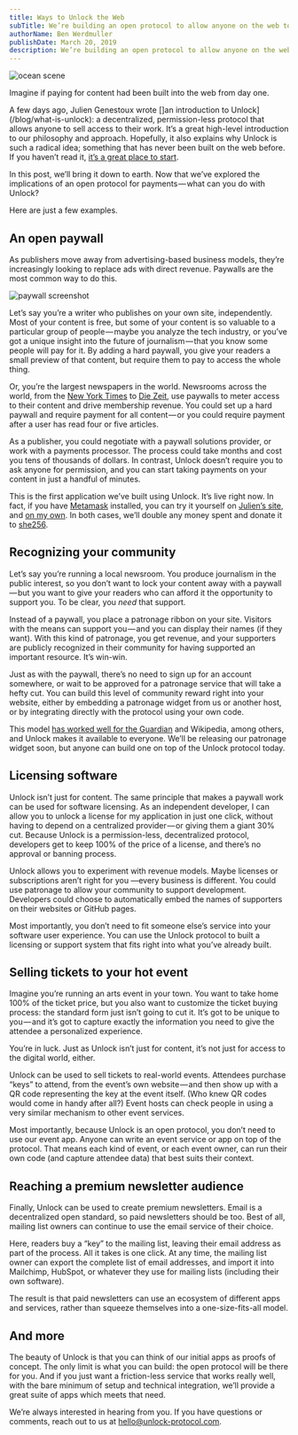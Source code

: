 ```yaml
---
title: Ways to Unlock the Web
subTitle: We’re building an open protocol to allow anyone on the web to earn money from their work. The possibilities are endless. Here are some of them.
authorName: Ben Werdmuller
publishDate: March 20, 2019
description: We’re building an open protocol to allow anyone on the web to earn money from their work. The possibilities are endless. Here are some of them.
---
```

![ocean scene](/static/images/blog/waystounlocktheweb/hero.jpg)

Imagine if paying for content had been built into the web from day one.

A few days ago, Julien Genestoux wrote []an introduction to Unlock](/blog/what-is-unlock): a decentralized, permission-less protocol that allows anyone to sell access to their work. It’s a great high-level introduction to our philosophy and approach. Hopefully, it also explains why Unlock is such a radical idea; something that has never been built on the web before. If you haven’t read it, [it’s a great place to start](/blog/what-is-unlock).

In this post, we’ll bring it down to earth. Now that we’ve explored the implications of an open protocol for payments — what can you do with Unlock?

Here are just a few examples.

## An open paywall

As publishers move away from advertising-based business models, they’re increasingly looking to replace ads with direct revenue. Paywalls are the most common way to do this.

![paywall screenshot](/static/images/blog/waystounlocktheweb/paywalldesktop.png)

Let’s say you’re a writer who publishes on your own site, independently. Most of your content is free, but some of your content is so valuable to a particular group of people — maybe you analyze the tech industry, or you’ve got a unique insight into the future of journalism — that you know some people will pay for it. By adding a hard paywall, you give your readers a small preview of that content, but require them to pay to access the whole thing.

Or, you’re the largest newspapers in the world. Newsrooms across the world, from the [New York Times](https://www.nytimes.com/) to [Die Zeit](https://www.zeit.de/index), use paywalls to meter access to their content and drive membership revenue. You could set up a hard paywall and require payment for all content — or you could require payment after a user has read four or five articles.

As a publisher, you could negotiate with a paywall solutions provider, or work with a payments processor. The process could take months and cost you tens of thousands of dollars. In contrast, Unlock doesn’t require you to ask anyone for permission, and you can start taking payments on your content in just a handful of minutes.

This is the first application we’ve built using Unlock. It’s live right now. In fact, if you have [Metamask](https://metamask.io/) installed, you can try it yourself on [Julien’s site](https://www.ouvre-boite.com/members/), and [on my own](https://werd.io/2019/testing-the-unlock-paywall--protocolcom). In both cases, we’ll double any money spent and donate it to [she256](https://www.she256.io/).

## Recognizing your community

Let’s say you’re running a local newsroom. You produce journalism in the public interest, so you don’t want to lock your content away with a paywall — but you want to give your readers who can afford it the opportunity to support you. To be clear, you _need_ that support.

Instead of a paywall, you place a patronage ribbon on your site. Visitors with the means can support you — and you can display their names (if they want). With this kind of patronage, you get revenue, and your supporters are publicly recognized in their community for having supported an important resource. It’s win-win.

Just as with the paywall, there’s no need to sign up for an account somewhere, or wait to be approved for a patronage service that will take a hefty cut. You can build this level of community reward right into your website, either by embedding a patronage widget from us or another host, or by integrating directly with the protocol using your own code.

This model [has worked well for the Guardian](https://www.theguardian.com/membership/2018/nov/12/katharine-viner-guardian-million-reader-funding) and Wikipedia, among others, and Unlock makes it available to everyone. We’ll be releasing our patronage widget soon, but anyone can build one on top of the Unlock protocol today.

## Licensing software

Unlock isn’t just for content. The same principle that makes a paywall work can be used for software licensing. As an independent developer, I can allow you to unlock a license for my application in just one click, without having to depend on a centralized provider — or giving them a giant 30% cut. Because Unlock is a permission-less, decentralized protocol, developers get to keep 100% of the price of a license, and there’s no approval or banning process.

Unlock allows you to experiment with revenue models. Maybe licenses or subscriptions aren’t right for you —every business is different. You could use patronage to allow your community to support development. Developers could choose to automatically embed the names of supporters on their websites or GitHub pages.

Most importantly, you don’t need to fit someone else’s service into your software user experience. You can use the Unlock protocol to built a licensing or support system that fits right into what you’ve already built.

## Selling tickets to your hot event

Imagine you’re running an arts event in your town. You want to take home 100% of the ticket price, but you also want to customize the ticket buying process: the standard form just isn’t going to cut it. It’s got to be unique to you — and it’s got to capture exactly the information you need to give the attendee a personalized experience.

You’re in luck. Just as Unlock isn’t just for content, it’s not just for access to the digital world, either.

Unlock can be used to sell tickets to real-world events. Attendees purchase “keys” to attend, from the event’s own website — and then show up with a QR code representing the key at the event itself. (Who knew QR codes would come in handy after all?) Event hosts can check people in using a very similar mechanism to other event services.

Most importantly, because Unlock is an open protocol, you don’t need to use our event app. Anyone can write an event service or app on top of the protocol. That means each kind of event, or each event owner, can run their own code (and capture attendee data) that best suits their context.

## Reaching a premium newsletter audience

Finally, Unlock can be used to create premium newsletters. Email is a decentralized open standard, so paid newsletters should be too. Best of all, mailing list owners can continue to use the email service of their choice.

Here, readers buy a “key” to the mailing list, leaving their email address as part of the process. All it takes is one click. At any time, the mailing list owner can export the complete list of email addresses, and import it into Mailchimp, HubSpot, or whatever they use for mailing lists (including their own software).

The result is that paid newsletters can use an ecosystem of different apps and services, rather than squeeze themselves into a one-size-fits-all model.

## And more

The beauty of Unlock is that you can think of our initial apps as proofs of concept. The only limit is what you can build: the open protocol will be there for you. And if you just want a friction-less service that works really well, with the bare minimum of setup and technical integration, we’ll provide a great suite of apps which meets that need.

We’re always interested in hearing from you. If you have questions or comments, reach out to us at [hello@unlock-protocol.com](mailto:hello@unlock-protocol.com).
